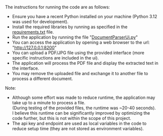 The instructions for running the code are as follows:
* Ensure you have a recent Python installed on your machine (Python 3.12 was used for development).
* Install the required libraries by running as specified in the [requirements.txt](requirements.txt) file.
* Run the application by running the file "[DocumentParserUi.py](DocumentParserUi.py)"
* You can access the application by opening a web browser to the url: "http://127.0.0.1:8200"
* You can upload a PDF/JPG file using the provided interface (more specific instructions are included in the ui).
* The application will process the PDF file and display the extracted text in the interface.
* You may remove the uploaded file and exchange it to another file to process a different document.

Note: <br>
* Although some effort was made to reduce runtime, the application may take up to a minute to process a file.<br>
(During testing of the provided files, the runtime was ~20-40 seconds).<br> 
I believe this runtime can be significantly 
improved by optimizing the code further, but this is not within the scope of this project.<br>
* The api key and endpoint are used as local variables in the code to reduce setup time (they are not stored as environment variables).